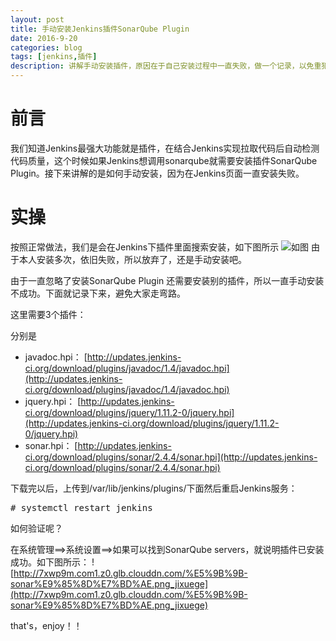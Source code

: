 ```yaml
---
layout: post
title: 手动安装Jenkins插件SonarQube Plugin
date: 2016-9-20
categories: blog
tags: [jenkins,插件]
description: 讲解手动安装插件，原因在于自己安装过程中一直失败，做一个记录，以免重犯。
---
```


# 前言
我们知道Jenkins最强大功能就是插件，在结合Jenkins实现拉取代码后自动检测代码质量，这个时候如果Jenkins想调用sonarqube就需要安装插件SonarQube Plugin。接下来讲解的是如何手动安装，因为在Jenkins页面一直安装失败。

# 实操
按照正常做法，我们是会在Jenkins下插件里面搜索安装，如下图所示
![如图](http://7xwp9m.com1.z0.glb.clouddn.com/%E5%9B%9B-sonar%E6%8F%92%E4%BB%B6.png_jixuege)
由于本人安装多次，依旧失败，所以放弃了，还是手动安装吧。

由于一直忽略了安装SonarQube Plugin 还需要安装别的插件，所以一直手动安装不成功。下面就记录下来，避免大家走弯路。

这里需要3个插件：

分别是

- javadoc.hpi： [http://updates.jenkins-ci.org/download/plugins/javadoc/1.4/javadoc.hpi](http://updates.jenkins-ci.org/download/plugins/javadoc/1.4/javadoc.hpi)
- jquery.hpi： [http://updates.jenkins-ci.org/download/plugins/jquery/1.11.2-0/jquery.hpi](http://updates.jenkins-ci.org/download/plugins/jquery/1.11.2-0/jquery.hpi)
- sonar.hpi：  [http://updates.jenkins-ci.org/download/plugins/sonar/2.4.4/sonar.hpi](http://updates.jenkins-ci.org/download/plugins/sonar/2.4.4/sonar.hpi)

下载完以后，上传到/var/lib/jenkins/plugins/下面然后重启Jenkins服务：
<pre>
# systemctl restart jenkins
</pre>

如何验证呢？

在系统管理==>系统设置==>如果可以找到SonarQube servers，就说明插件已安装成功。如下图所示：
![http://7xwp9m.com1.z0.glb.clouddn.com/%E5%9B%9B-sonar%E9%85%8D%E7%BD%AE.png_jixuege](http://7xwp9m.com1.z0.glb.clouddn.com/%E5%9B%9B-sonar%E9%85%8D%E7%BD%AE.png_jixuege)

that's，enjoy！！